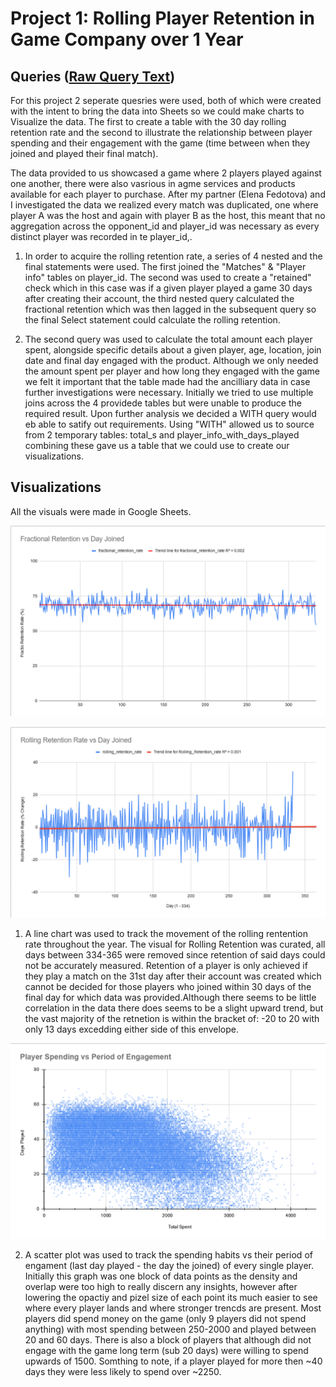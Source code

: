 # Project 1: Rolling Player Retention in Game Company over 1 Year

## Queries ([Raw Query Text](https://github.com/VictorSilvano/Data-Analytics-Portfolio/blob/main/SQL-Project/sqlQueries.txt))

For this project 2 seperate quesries were used, both of which were created with the intent to bring the data into Sheets so we could make charts to Visualize the data. The first to create a table with the 30 day rolling retention rate and the second to illustrate the relationship between player spending and their engagement with the game (time between when they joined and played their final match).
	
The data provided to us showcased a game where 2 players played against one another, there were also vasrious in agme services and products available for each player to purchase. After my partner (Elena Fedotova) and I investigated the data we realized every match was duplicated, one where player A was the host and again with player B as the host, this meant that no aggregation across the opponent_id and player_id was necessary as every distinct player was recorded in te player_id,.
	
1. In order to acquire the rolling retention rate, a series of 4 nested and the final statements were used. The first joined the "Matches" & "Player info" tables on player_id. The second was used to create a "retained" check which in this case was if a given player played a game 30 days after creating their account, the third nested query calculated the fractional retention which was then lagged in the subsequent query so the final Select statement could calculate the rolling retention.
	
2. The second query was used to calculate the total amount each player spent, alongside specific details about a given player, age, location, join date and final day engaged with the product. Although we only needed the amount spent per player and how long they engaged with the game we felt it important that the table made had the ancilliary data in case further investigations were necessary. Initially we tried to use multiple joins across the 4 providede tables but were unable to produce the required result. Upon further analysis we decided a WITH query would eb able to satify out requirements. Using "WITH" allowed us to source from 2 temporary tables: total_s and player_info_with_days_played combining these gave us a table that we could use to create our visualizations. 

	
## Visualizations
	
All the visuals were made in Google Sheets.

![Fractional Retention Rate vs Day Joined](Fractional_Retention_Rate_vs_Day_Joined.png)

![Rolling Retention Rate vs Day Joined](Rolling_Retention_Rate_vs_Day_Joined.png)	
	
1. A line chart was used to track the movement of the rolling rentention rate throughout the year. The visual for Rolling Retention was curated, all days between 334-365 were removed since retention of said days could not be accurately measured. Retention of a player is only achieved if they play a match on the 31st day after their account was created which cannot be decided for those players who joined within 30 days of the final day for which data was provided.Although there seems to be little correlation in the data there does seems to be a slight upward trend, but the vast majority of the retnetion is within the bracket of: -20 to 20 with only 13 days excedding either side of this envelope.

![Player Spending vs Period of Engagment](Player_Spending_vs_Period_of_Engagment.png)	
		
2. A scatter plot was used to track the spending habits vs their period of engament (last day played - the day the joined) of every single player. Initially this graph was one block of data points as the density and overlap were too high to really discern any insights, however after lowering the opactiy and pizel size of each point its much easier to see where every player lands and where stronger trencds are present. Most players did spend money on the game (only 9 players did not spend anything) with most spending between 250-2000 and played between 20 and 60 days. There is also a block of players that although did not engage with the game long term (sub 20 days) were willing to spend upwards of 1500. Somthing to note, if a player played for more then ~40 days they were less likely to spend over ~2250.

